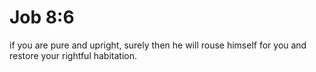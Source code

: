 # Job 8:6

if you are pure and upright, surely then he will rouse himself for you and restore your rightful habitation.
